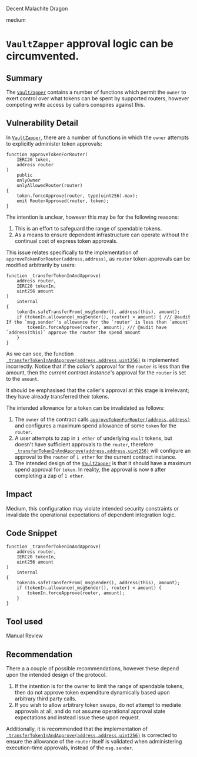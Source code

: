Decent Malachite Dragon

medium

# `VaultZapper` approval logic can be circumvented.

## Summary

The [`VaultZapper`](https://github.com/sherlock-audit/2024-03-amphor/blob/main/asynchronous-vault/src/VaultZapper.sol) contains a number of functions which permit the `owner` to exert control over what tokens can be spent by supported routers, however competing write access by callers conspires against this.

## Vulnerability Detail

In [`VaultZapper`](https://github.com/sherlock-audit/2024-03-amphor/blob/main/asynchronous-vault/src/VaultZapper.sol), there are a number of functions in which the `owner` attempts to explicitly administer token approvals:

```solidity
function approveTokenForRouter(
    IERC20 token,
    address router
)
    public
    onlyOwner
    onlyAllowedRouter(router)
{
    token.forceApprove(router, type(uint256).max);
    emit RouterApproved(router, token);
}
```

The intention is unclear, however this may be for the following reasons:
1. This is an effort to safeguard the range of spendable tokens.
2. As a means to ensure dependent infrastructure can operate without the continual cost of express token approvals.

This issue relates specifically to the implementation of `approveTokenForRouter(address,address)`, as `router` token approvals can be modified arbitrarily by users:

```solidity
function _transferTokenInAndApprove(
    address router,
    IERC20 tokenIn,
    uint256 amount
)
    internal
{
    tokenIn.safeTransferFrom(_msgSender(), address(this), amount);
    if (tokenIn.allowance(_msgSender(), router) < amount) { /// @audit If the `msg.sender`'s allowance for the `router` is less than `amount`
        tokenIn.forceApprove(router, amount); /// @audit have `address(this)` approve the router the spend amount
    }
}
```

As we can see, the function [`_transferTokenInAndApprove(address,address,uint256)`](https://github.com/sherlock-audit/2024-03-amphor/blob/6c797025ffe296e04607abf74400ff2bb36a7de3/asynchronous-vault/src/VaultZapper.sol#L160) is implemented incorrectly. Notice that if the _caller's_ approval for the `router` is less than the amount, then the _current contract instance_'s approval for the `router` is set to the `amount`.

It should be emphasised that the caller's approval at this stage is irrelevant; they have already transferred their tokens.

The intended allowance for a token can be invalidated as follows:

1. The `owner` of the contract calls [`approveTokenForRouter(address,address)`](https://github.com/sherlock-audit/2024-03-amphor/blob/6c797025ffe296e04607abf74400ff2bb36a7de3/asynchronous-vault/src/VaultZapper.sol#L99) and configures a maximum spend allowance of some `token` for the `router`.
2. A user attempts to zap in `1 ether` of underlying `vault` tokens, but doesn't have sufficient approvals to the `router`, therefore [`_transferTokenInAndApprove(address,address,uint256)`](https://github.com/sherlock-audit/2024-03-amphor/blob/6c797025ffe296e04607abf74400ff2bb36a7de3/asynchronous-vault/src/VaultZapper.sol#L160) will configure an approval to the `router` of `1 ether` for the current contract instance.
3. The intended design of the [`VaultZapper`](https://github.com/sherlock-audit/2024-03-amphor/blob/main/asynchronous-vault/src/VaultZapper.sol) is that it should have a maximum spend approval for `token`. In reality, the approval is now `0` after completing a zap of `1 ether`.

## Impact

Medium, this configuration may violate intended security constraints or invalidate the operational expectations of dependent integration logic.

## Code Snippet

```solidity
function _transferTokenInAndApprove(
    address router,
    IERC20 tokenIn,
    uint256 amount
)
    internal
{
    tokenIn.safeTransferFrom(_msgSender(), address(this), amount);
    if (tokenIn.allowance(_msgSender(), router) < amount) {
        tokenIn.forceApprove(router, amount);
    }
}
```

## Tool used

Manual Review

## Recommendation

There a a couple of possible recommendations, however these depend upon the intended design of the protocol.

1. If the intention is for the owner to limit the range of spendable tokens, then do not approve token expenditure dynamically based upon arbitrary third party calls.
2. If you wish to allow arbitrary token swaps, do not attempt to mediate approvals at all, and do not assume operational approval state expectations and instead issue these upon request.

Additionally, it is recommended that the implementation of [`_transferTokenInAndApprove(address,address,uint256)`](https://github.com/sherlock-audit/2024-03-amphor/blob/6c797025ffe296e04607abf74400ff2bb36a7de3/asynchronous-vault/src/VaultZapper.sol#L160) is corrected to ensure the allowance of the `router` itself is validated when administering execution-time approvals, instead of the `msg.sender`.